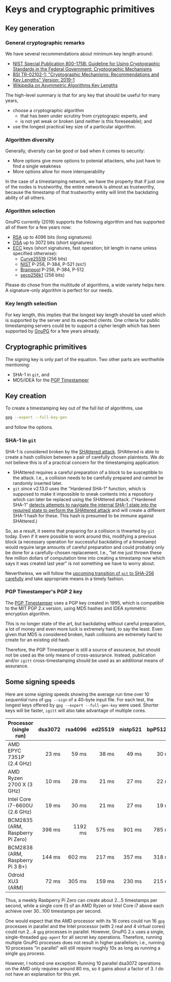 # Keys and cryptographic primitives

## Key generation

### General cryptographic remarks

We have several recommendations about minimum key length around:
- [NIST Special Publication 800-175B: Guideline for Using Cryptographic Standards in the Federal Government: Cryptographic Mechanisms](https://csrc.nist.gov/publications/detail/sp/800-175b/final)
- [BSI TR-02102-1: "Cryptographic Mechanisms: Recommendations and Key Lengths" Version: 2019-1](https://www.bsi.bund.de/SharedDocs/Downloads/EN/BSI/Publications/TechGuidelines/TG02102/BSI-TR-02102-1.pdf)
- [Wikipedia on Asymmetric Algorithms Key Lengths](https://en.wikipedia.org/wiki/Key_size#Asymmetric_algorithm_key_lengths)

The high-level summary is that for any key that should be useful for many years,
- choose a cryptographic algorithm
  * that has been under scrutiny from cryptograpic experts, and
  * is not yet weak or broken (and neither is this foreseeable); and
- use the longest practical key size of a particular algorithm.

### Algorithm diversity

Generally, diversity can be good or bad when it comes to security:

- More options give more options to potenial attackers, who just
  have to find a single weakness
- More options allow for more interoperability

In the case of a timestamping network, we have the property that
if just one of the nodes is trustworthy, the entire network is
almost as trustworthy, because the timestamp of that trustworthy
entity will limit the backdating ability of all others.

### Algorithm selection

GnuPG currently (2019) supports the following algorithm and has supported all
of them for a few years now:

- [RSA](https://en.wikipedia.org/wiki/Rivest-Shamir-Adleman) up to 4096 bits
  (long signatures)
- [DSA](https://en.wikipedia.org/wiki/Digital_Signature_Algorithm) up to 3072
  bits (short signatures)
- [ECC](https://en.wikipedia.org/wiki/Elliptic-curve_cryptography) keys (short
  signatures, fast operation; bit length in name unless specified otherwise):
  * [Curve25519](https://en.wikipedia.org/wiki/Curve25519) (256 bits)
  * [NIST](https://nvlpubs.nist.gov/nistpubs/FIPS/NIST.FIPS.186-4.pdf) P-256, P-384, P-521 (sic!)
  * [Brainpool](https://tools.ietf.org/html/rfc5639) P-256, P-384, P-512
  * [secp256k1](https://en.bitcoin.it/wiki/Secp256k1) (256 bits)

Please do chose from the multitude of algorithms, a wide variety
helps here. A signature-only algorithm is perfect for our needs.

### Key length selection

For key length, this implies that the longest key length should be used which
is supported by the server and its expected clients. One criteria for public
timestamping servers could be to support a cipher length which has been
supported by [GnuPG](https://www.gnupg.org) for a few years already.

## Cryptographic primitives

The signing key is only part of the equation. Two other parts are worthwhile mentioning:
- SHA-1 in `git`, and
- MD5/IDEA for the [PGP Timestamper](http://www.itconsult.co.uk/stamper.htm)

## Key creation

To create a timestamping key out of the full list of algorithms, use

```sh
gpg --expert --full-key-gen
```

and follow the options.

### SHA-1 in `git`

SHA-1 is considered broken by the [SHAttered attack](https://shattered.io/).
SHAttered is able to create a hash collision between a pair of carefully chosen
plaintexts. We do not believe this is of a practical concern for the
timestamping application:

- SHAttered requires a careful preparation of a block to be susceptible to the
  attack. I.e., a collision needs to be carefully prepared and cannot be
  randomly inserted later.
- `git` since v2.13.0 uses the "Hardened SHA-1" function, which is supposed to
  make it impossible to sneak contents into a repository which can later be
  replaced using the SHAttered attack. ("Hardened SHA-1" [detects attempts to
  navigate the internal SHA-1 state into the required state to perform the
  SHAttered attack](https://github.com/git/git/commit/28dc98e343ca4eb370a29ceec4c19beac9b5c01e)
  and will create a different SHA-1 hash for these. This hash is presumed to
  be immune against SHAttered.)

So, as a result, it seems that preparing for a collision is thwarted by `git`
today. Even if it were possible to work around this, modifying a previous block
(a necessary operation for successful backdating of a timestamp) would require
large amounts of careful preparation and could probably only be done for a
carefully-chosen replacement. I.e., "let me just thrown these few million
dollars of computation time into creating a timestamp now which says it was
created last year" is not something we have to worry about.

Nevertheless, we will follow the [upcoming transition of `git` to SHA-256
carefully](https://github.com/git/git/blob/master/Documentation/technical/hash-function-transition.txt)
and take appropriate means in a timely fashion.

### PGP Timestamper's PGP 2 key

The [PGP Timestamper](http://www.itconsult.co.uk/stamper.htm) uses a PGP key
created in 1995, which is compatible to the MIT PGP 2.x version, using MD5
hashes and IDEA symmetric encryption algorithm.

This is no longer state of the art, but backdating without careful preparation,
a lot of money and even more luck is extremely hard, to say the least.  Even
given that MD5 is considered broken, hash collisions are extremely hard to
create for an existing old hash.

Therefore, the PGP Timestamper is still a source of assurance, but should not
be used as the only means of cross-assurance. Instead, publication and/or
`igitt` cross-timestamping should be used as an additional means of assurance.

## Some signing speeds

Here are some signing speeds showing the average run time over 10 *sequential*
runs of `gpg --sign` of a 40-byte input file. For each test, the longest keys
offered by `gpg --expert --full-gen-key` were used. Shorter keys will be
faster, `igitt` will also take advantage of multiple cores.

| Processor (single run)           | dsa3072 | rsa4096 | ed25519 | nistp521 | bpP512r1 | secp256k1 |
| ---------------------------------| -------:| -------:| -------:| --------:| --------:| ---------:|
| AMD EPYC 7351P (2.4 GHz)         |   23 ms |   59 ms |   38 ms |    49 ms |    30 ms |     13 ms |
| AMD Ryzen 2700 X (3 GHz)         |   10 ms |   28 ms |   21 ms |    27 ms |    22 ms |      9 ms |
| Intel Core i7-6600U (2.6 GHz)	   |   19 ms |   30 ms |   21 ms |    27 ms |    19 ms |      9 ms |
| BCM2835 (ARM, Raspberry Pi Zero) |  398 ms | 1192 ms |  575 ms |   901 ms |   785 ms |    219 ms |
| BCM2838 (ARM, Raspberry Pi 3 B+) |  144 ms |  602 ms |  217 ms |   357 ms |   318 ms |     82 ms |
| Odroid XU3 (ARM)                 |   72 ms |  305 ms |  159 ms |   230 ms |   215 ms |     61 ms |

Thus, a meekly Rasbperry Pi Zero can create about 2…5 timestamps per second,
while a single core (!) of an AMD Ryzen or Intel Core i7 above each achieve
over 30…100 timestamps per second.

One would expect that the AMD processor with its 16 cores could run 16 `gpg`
processes in parallel and the Intel processor (with 2 real and 4 virtual cores)
could run 2…4 `gpg` processes in parallel. However, GnuPG 2.x uses a single,
single-threaded `gpg-agent` for all secret key operations. Therefore, running
multiple GnuPG processes does not result in higher parallelism; i.e., running
10 processes "in parallel" will still require roughly 10x as long as running a
single `gpg` process.

However, I noticed one exception: Running 10 parallel dsa3072 operations on the
AMD only requires around 80 ms, so it gains about a factor of 3. I do not have
an explanation for this yet.
